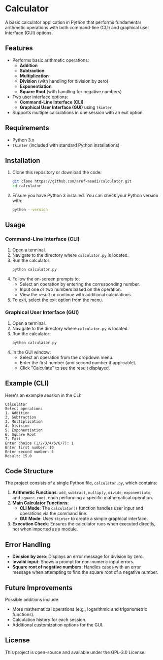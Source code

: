 # Calculator

A basic calculator application in Python that performs fundamental arithmetic operations with both command-line (CLI) and graphical user interface (GUI) options.

## Features
- Performs basic arithmetic operations:
  - **Addition**
  - **Subtraction**
  - **Multiplication**
  - **Division** (with handling for division by zero)
  - **Exponentiation**
  - **Square Root** (with handling for negative numbers)
- Two user interface options:
  - **Command-Line Interface (CLI)**
  - **Graphical User Interface (GUI)** using `tkinter`
- Supports multiple calculations in one session with an exit option.

## Requirements
- Python 3.x
- `tkinter` (included with standard Python installations)

## Installation

1. Clone this repository or download the code:
   ```bash
   git clone https://github.com/aref-asadi/calculator.git
   cd calculator
   ```

2. Ensure you have Python 3 installed. You can check your Python version with:
   ```bash
   python --version
   ```

## Usage

### Command-Line Interface (CLI)

1. Open a terminal.
2. Navigate to the directory where `calculator.py` is located.
3. Run the calculator:
   ```bash
   python calculator.py
   ```
4. Follow the on-screen prompts to:
   - Select an operation by entering the corresponding number.
   - Input one or two numbers based on the operation.
   - View the result or continue with additional calculations.
5. To exit, select the exit option from the menu.

### Graphical User Interface (GUI)

1. Open a terminal.
2. Navigate to the directory where `calculator.py` is located.
3. Run the calculator:
   ```bash
   python calculator.py
   ```
4. In the GUI window:
   - Select an operation from the dropdown menu.
   - Enter the first number (and second number if applicable).
   - Click "Calculate" to see the result displayed.
   
## Example (CLI)

Here's an example session in the CLI:

```plaintext
Calculator
Select operation:
1. Addition
2. Subtraction
3. Multiplication
4. Division
5. Exponentiation
6. Square Root
7. Exit
Enter choice (1/2/3/4/5/6/7): 1
Enter first number: 10
Enter second number: 5
Result: 15.0
```

## Code Structure

The project consists of a single Python file, `calculator.py`, which contains:

1. **Arithmetic Functions**: `add`, `subtract`, `multiply`, `divide`, `exponentiate`, and `square_root`, each performing a specific mathematical operation.
2. **Main Calculator Functions**:
   - **CLI Mode**: The `calculator()` function handles user input and operations via the command line.
   - **GUI Mode**: Uses `tkinter` to create a simple graphical interface.
3. **Execution Check**: Ensures the calculator runs when executed directly, not when imported as a module.

## Error Handling

- **Division by zero**: Displays an error message for division by zero.
- **Invalid input**: Shows a prompt for non-numeric input errors.
- **Square root of negative numbers**: Handles cases with an error message when attempting to find the square root of a negative number.

## Future Improvements

Possible additions include:
- More mathematical operations (e.g., logarithmic and trigonometric functions).
- Calculation history for each session.
- Additional customization options for the GUI.

## License
This project is open-source and available under the GPL-3.0 License.